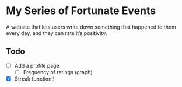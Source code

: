 # My Series of Fortunate Events
A website that lets users write down something that happened to them every day, and they can rate it’s positivity.

## Todo
- [ ] Add a profile page
    - [ ] Frequency of ratings (graph)
- [x] ~~Streak function!!~~